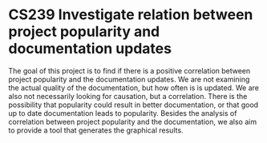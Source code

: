 # CS239 Investigate relation between project popularity and documentation updates

The goal of this project is to find if there is a positive correlation between project popularity and the documentation updates. We are not examining the actual quality of the documentation, but how often is is updated. We are also not necessarily looking for causation, but a correlation. There is the possibility that popularity could result in better documentation, or that good up to date documentation leads to popularity. Besides the analysis of correlation between project popularity and the documentation, we also aim to provide a tool that generates the graphical results.
